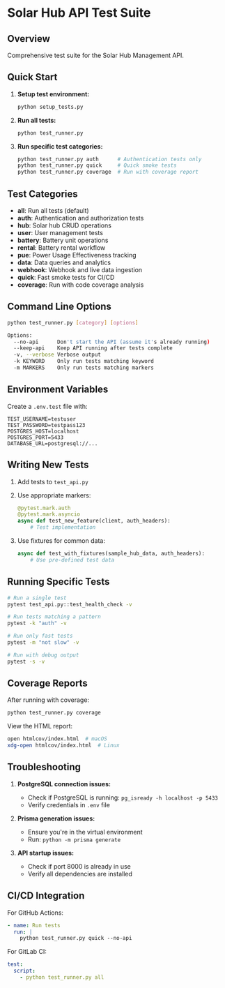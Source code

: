 # Solar Hub API Test Suite

## Overview
Comprehensive test suite for the Solar Hub Management API.

## Quick Start

1. **Setup test environment:**
   ```bash
   python setup_tests.py
   ```

2. **Run all tests:**
   ```bash
   python test_runner.py
   ```

3. **Run specific test categories:**
   ```bash
   python test_runner.py auth      # Authentication tests only
   python test_runner.py quick     # Quick smoke tests
   python test_runner.py coverage  # Run with coverage report
   ```

## Test Categories

- **all**: Run all tests (default)
- **auth**: Authentication and authorization tests
- **hub**: Solar hub CRUD operations
- **user**: User management tests
- **battery**: Battery unit operations
- **rental**: Battery rental workflow
- **pue**: Power Usage Effectiveness tracking
- **data**: Data queries and analytics
- **webhook**: Webhook and live data ingestion
- **quick**: Fast smoke tests for CI/CD
- **coverage**: Run with code coverage analysis

## Command Line Options

```bash
python test_runner.py [category] [options]

Options:
  --no-api      Don't start the API (assume it's already running)
  --keep-api    Keep API running after tests complete
  -v, --verbose Verbose output
  -k KEYWORD    Only run tests matching keyword
  -m MARKERS    Only run tests matching markers
```

## Environment Variables

Create a `.env.test` file with:
```
TEST_USERNAME=testuser
TEST_PASSWORD=testpass123
POSTGRES_HOST=localhost
POSTGRES_PORT=5433
DATABASE_URL=postgresql://...
```

## Writing New Tests

1. Add tests to `test_api.py`
2. Use appropriate markers:
   ```python
   @pytest.mark.auth
   @pytest.mark.asyncio
   async def test_new_feature(client, auth_headers):
       # Test implementation
   ```

3. Use fixtures for common data:
   ```python
   async def test_with_fixtures(sample_hub_data, auth_headers):
       # Use pre-defined test data
   ```

## Running Specific Tests

```bash
# Run a single test
pytest test_api.py::test_health_check -v

# Run tests matching a pattern
pytest -k "auth" -v

# Run only fast tests
pytest -m "not slow" -v

# Run with debug output
pytest -s -v
```

## Coverage Reports

After running with coverage:
```bash
python test_runner.py coverage
```

View the HTML report:
```bash
open htmlcov/index.html  # macOS
xdg-open htmlcov/index.html  # Linux
```

## Troubleshooting

1. **PostgreSQL connection issues:**
   - Check if PostgreSQL is running: `pg_isready -h localhost -p 5433`
   - Verify credentials in `.env` file

2. **Prisma generation issues:**
   - Ensure you're in the virtual environment
   - Run: `python -m prisma generate`

3. **API startup issues:**
   - Check if port 8000 is already in use
   - Verify all dependencies are installed

## CI/CD Integration

For GitHub Actions:
```yaml
- name: Run tests
  run: |
    python test_runner.py quick --no-api
```

For GitLab CI:
```yaml
test:
  script:
    - python test_runner.py all
```
